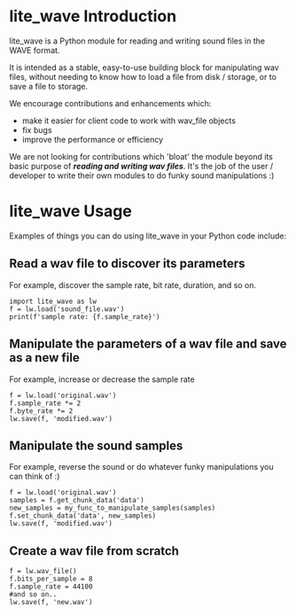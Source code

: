 # lite_wave Introduction
lite_wave is a Python module for reading and writing sound files in the WAVE format.

It is intended as a stable, easy-to-use building block for manipulating wav files, without needing to know how to load a file from disk / storage, or to save a file to storage. 

We encourage contributions and enhancements which:
 - make it easier for client code to work with wav_file objects
 - fix bugs
 - improve the performance or efficiency

We are not looking for contributions which 'bloat' the module beyond its basic purpose of ***reading and writing wav files***. It's the job of the user / developer to write their own modules to do funky sound manipulations :)

# lite_wave Usage
Examples of things you can do using lite_wave in your Python code include:


## Read a wav file to discover its parameters
For example, discover the sample rate, bit rate, duration, and so on.
```
import lite_wave as lw
f = lw.load('sound_file.wav')
print(f'sample rate: {f.sample_rate}')
```

## Manipulate the parameters of a wav file and save as a new file
For example, increase or decrease the sample rate
```
f = lw.load('original.wav')
f.sample_rate *= 2
f.byte_rate *= 2
lw.save(f, 'modified.wav')
```

## Manipulate the sound samples
For example, reverse the sound or do whatever funky manipulations you can think of :)
```
f = lw.load('original.wav')
samples = f.get_chunk_data('data')
new_samples = my_func_to_manipulate_samples(samples)
f.set_chunk_data('data', new_samples)
lw.save(f, 'modified.wav')
```

## Create a wav file from scratch
```
f = lw.wav_file()
f.bits_per_sample = 8
f.sample_rate = 44100
#and so on..
lw.save(f, 'new.wav')
```
